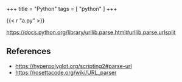 +++
title = "Python"
tags = [ "python" ]
+++

{{< r "a.py" >}}

<https://docs.python.org/library/urllib.parse.html#urllib.parse.urlsplit>

## References

- <https://hyperpolyglot.org/scripting2#parse-url>
- <https://rosettacode.org/wiki/URL_parser>
